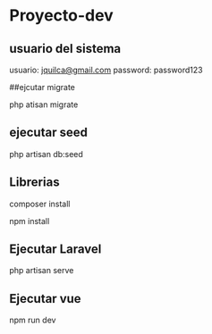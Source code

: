 # Proyecto-dev

## usuario del sistema
usuario: jquilca@gmail.com
password: password123

##ejcutar migrate

php atisan migrate

## ejecutar seed

php artisan db:seed

## Librerias
composer install

npm install

## Ejecutar Laravel
php artisan serve

## Ejecutar vue
npm run dev
